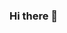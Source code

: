 ### Hi there 👋

<!--
**SuperJan65/SuperJan65** is a ✨ _special_ ✨ repository because its `README.md` (this file) appears on your GitHub profile.

Here are some ideas to get you started:

- 🔭 I’m currently working on ...
- 🌱 I’m currently learning ...
- 👯 I’m looking to collaborate on ...
- 🤔 I’m looking for help with ...
- 💬 Ask me about ...
- 📫 How to reach me: ... <a href="https://https://mastodon.social/@Jeetje" rell="me"> Mastodon
- 😄 Pronouns: ...
- ⚡ Fun fact: ...
-->
